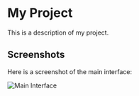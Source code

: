 # My Project

This is a description of my project.

## Screenshots

Here is a screenshot of the main interface:

![Main Interface](screenshots/main-interface.png)
